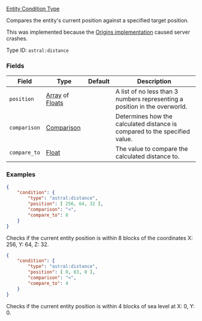 [Entity Condition Type](https://origins.readthedocs.io/en/1.10.0/types/entity_condition_types/)

Compares the entity's current position against a specified target position.

This was implemented because the [Origins implementation](https://origins.readthedocs.io/en/1.10.0/types/entity_condition_types/distance_from_coordinates/) caused server crashes.

Type ID: `astral:distance`

### Fields

| Field        | Type                                                                                                                                                    | Default | Description                                                                |
| ------------ | ------------------------------------------------------------------------------------------------------------------------------------------------------- | ------- | -------------------------------------------------------------------------- |
| `position`   | [Array](https://origins.readthedocs.io/en/1.10.0/types/data_types/array/) of [Floats](https://origins.readthedocs.io/en/1.10.0/types/data_types/float/) |         | A list of no less than 3 numbers representing a position in the overworld. |
| `comparison` | [Comparison](https://origins.readthedocs.io/en/1.10.0/types/data_types/comparison/)                                                                     |         | Determines how the calculated distance is compared to the specified value. |
| `compare_to` | [Float](https://origins.readthedocs.io/en/1.10.0/types/data_types/float/)                                                                               |         | The value to compare the calculated distance to.                           |

### Examples

```json
{
    "condition": {
        "type": "astral:distance",
        "position": [ 256, 64, 32 ],
        "comparison": "<",
        "compare_to": 8
    }
}
```

Checks if the current entity position is within 8 blocks of the coordinates X: 256, Y: 64, Z: 32.

```json
{
    "condition": {
        "type": "astral:distance",
        "position": [ 0, 63, 0 ],
        "comparison": "<",
        "compare_to": 4
    }
}
```

Checks if the current entity position is within 4 blocks of sea level at X: 0, Y: 0.
